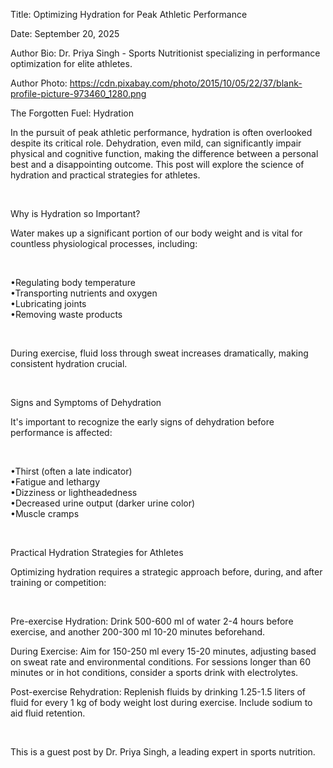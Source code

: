 Title: Optimizing Hydration for Peak Athletic Performance

Date: September 20, 2025

Author Bio: Dr. Priya Singh - Sports Nutritionist specializing in performance optimization for elite athletes.

Author Photo: https://cdn.pixabay.com/photo/2015/10/05/22/37/blank-profile-picture-973460_1280.png

The Forgotten Fuel: Hydration <br>

In the pursuit of peak athletic performance, hydration is often overlooked despite its critical role. Dehydration, even mild, can significantly impair physical and cognitive function, making the difference between a personal best and a disappointing outcome. This post will explore the science of hydration and practical strategies for athletes.<br>

<br>

Why is Hydration so Important?<br>

Water makes up a significant portion of our body weight and is vital for countless physiological processes, including:<br>

<br>

•Regulating body temperature<br>
•Transporting nutrients and oxygen<br>
•Lubricating joints<br>
•Removing waste products<br>

<br>

During exercise, fluid loss through sweat increases dramatically, making consistent hydration crucial.<br>

<br>

Signs and Symptoms of Dehydration<br>

It's important to recognize the early signs of dehydration before performance is affected:<br>

<br>

•Thirst (often a late indicator)<br>
•Fatigue and lethargy<br>
•Dizziness or lightheadedness<br>
•Decreased urine output (darker urine color)<br>
•Muscle cramps<br>

<br>

Practical Hydration Strategies for Athletes<br>

Optimizing hydration requires a strategic approach before, during, and after training or competition:<br>

<br>

Pre-exercise Hydration: Drink 500-600 ml of water 2-4 hours before exercise, and another 200-300 ml 10-20 minutes beforehand.<br>

During Exercise: Aim for 150-250 ml every 15-20 minutes, adjusting based on sweat rate and environmental conditions. For sessions longer than 60 minutes or in hot conditions, consider a sports drink with electrolytes.<br>

Post-exercise Rehydration: Replenish fluids by drinking 1.25-1.5 liters of fluid for every 1 kg of body weight lost during exercise. Include sodium to aid fluid retention.<br>

<br>

This is a guest post by Dr. Priya Singh, a leading expert in sports nutrition.<br>

